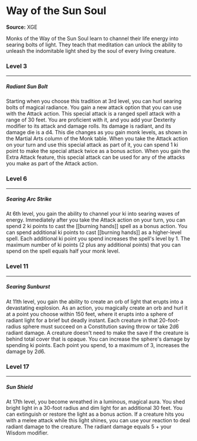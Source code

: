 # Way of the Sun Soul

**Source:** XGE

Monks of the Way of the Sun Soul learn to channel their life energy into searing bolts of light. They teach that meditation can unlock the ability to unleash the indomitable light shed by the soul of every living creature.

### Level 3
---
##### **Radiant Sun Bolt**
Starting when you choose this tradition at 3rd level, you can hurl searing bolts of magical radiance.
You gain a new attack option that you can use with the Attack action. This special attack is a ranged spell attack with a range of 30 feet. You are proficient with it, and you add your Dexterity modifier to its attack and damage rolls. Its damage is radiant, and its damage die is a d4. This die changes as you gain monk levels, as shown in the Martial Arts column of the Monk table.
When you take the Attack action on your turn and use this special attack as part of it, you can spend 1 ki point to make the special attack twice as a bonus action.
When you gain the Extra Attack feature, this special attack can be used for any of the attacks you make as part of the Attack action.

### Level 6
---
##### **Searing Arc Strike**
At 6th level, you gain the ability to channel your ki into searing waves of energy. Immediately after you take the Attack action on your turn, you can spend 2 ki points to cast the [[burning hands]] spell as a bonus action.
You can spend additional ki points to cast [[burning hands]] as a higher-level spell. Each additional ki point you spend increases the spell's level by 1. The maximum number of ki points (2 plus any additional points) that you can spend on the spell equals half your monk level.

### Level 11
---
##### **Searing Sunburst**
At 11th level, you gain the ability to create an orb of light that erupts into a devastating explosion. As an action, you magically create an orb and hurl it at a point you choose within 150 feet, where it erupts into a sphere of radiant light for a brief but deadly instant.
Each creature in that 20-foot-radius sphere must succeed on a Constitution saving throw or take 2d6 radiant damage. A creature doesn't need to make the save if the creature is behind total cover that is opaque.
You can increase the sphere's damage by spending ki points. Each point you spend, to a maximum of 3, increases the damage by 2d6.

### Level 17
---
##### **Sun Shield**
At 17th level, you become wreathed in a luminous, magical aura. You shed bright light in a 30-foot radius and dim light for an additional 30 feet. You can extinguish or restore the light as a bonus action.
If a creature hits you with a melee attack while this light shines, you can use your reaction to deal radiant damage to the creature. The radiant damage equals 5 + your Wisdom modifier.